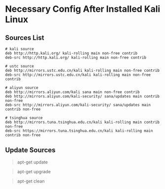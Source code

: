 # Necessary Config After Installed Kali Linux

## Sources List
```
# kali source
deb http://http.kali.org/ kali-rolling main non-free contrib
deb-src http://http.kali.org/ kali-rolling main non-free contrib

# ustc source
deb http://mirrors.ustc.edu.cn/kali kali-rolling main non-free contrib
deb-src http://mirrors.ustc.edu.cn/kali kali-rolling main non-free contrib

# aliyun source
deb http://mirrors.aliyun.com/kali sana main non-free contrib
deb http://mirrors.aliyun.com/kali-security/ sana/updates main contrib non-free
deb-src http://mirrors.aliyun.com/kali-security/ sana/updates main contrib non-free

# tsinghua source
deb http://mirrors.tuna.tsinghua.edu.cn/kali kali-rolling main contrib non-free
deb-src https://mirrors.tuna.tsinghua.edu.cn/kali kali-rolling main contrib non-free
```

## Update Sources
> apt-get update

> apt-get upgrade

> apt-get clean

